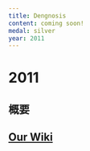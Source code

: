 ```yaml
---
title: Dengnosis
content: coming soon!
medal: silver
year: 2011
---
```

# 2011

## 概要

## [Our Wiki](https://2011.igem.org/Team:Tokyo_Tech)